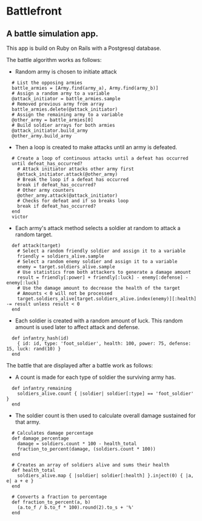 # Battlefront
A battle simulation app.
---

This app is build on Ruby on Rails with a Postgresql database.

The battle algorithm works as follows:

* Random army is chosen to initiate attack
```
  # List the opposing armies
  battle_armies = [Army.find(army_a), Army.find(army_b)]
  # Assign a random army to a variable
  @attack_initiator = battle_armies.sample
  # Removed previous army from array
  battle_armies.delete(@attack_initiator)
  # Assign the remaining army to a variable
  @other_army = battle_armies[0]
  # Build soldier arrays for both armies
  @attack_initiator.build_army
  @other_army.build_army
```
* Then a loop is created to make attacks until an army is defeated.
```
  # Create a loop of continuous attacks until a defeat has occurred
  until defeat_has_occurred?
    # Attack initiator attacks other army first
    @attack_initiator.attack(@other_army)
    # Break the loop if a defeat has occurred
    break if defeat_has_occurred?
    # Other army counters
    @other_army.attack(@attack_initiator)
    # Checks for defeat and if so breaks loop
    break if defeat_has_occurred?
  end
  victor
```
* Each army's attack method selects a soldier at random to attack a random target.
```
  def attack(target)
    # Select a random friendly soldier and assign it to a variable
    friendly = soldiers_alive.sample
    # Select a random enemy soldier and assign it to a variable
    enemy = target.soldiers_alive.sample
    # Use statistics from both attackers to generate a damage amount
    result = friendly[:power] + friendly[:luck] - enemy[:defense] - enemy[:luck]
    # Use the damage amount to decrease the health of the target
    # Amounts < 0 will not be processed
    target.soldiers_alive[target.soldiers_alive.index(enemy)][:health] -= result unless result < 0
  end
```
* Each soldier is created with a random amount of luck. This random amount is used later to affect attack and defense.
```
  def infantry_hash(id)
    { id: id, type: 'foot_soldier', health: 100, power: 75, defense: 15, luck: rand(10) }
  end
```

The battle that are displayed after a battle work as follows:
* A count is made for each type of soldier the surviving army has.
```
  def infantry_remaining
    soldiers_alive.count { |soldier| soldier[:type] == 'foot_soldier' }
  end
```
* The soldier count is then used to calculate overall damage sustained for that army.
```
  # Calculates damage percentage
  def damage_percentage
    damage = soldiers.count * 100 - health_total
    fraction_to_percent(damage, (soldiers.count * 100))
  end

  # Creates an array of soldiers alive and sums their health
  def health_total
    soldiers_alive.map { |soldier| soldier[:health] }.inject(0) { |a, e| a + e }
  end

  # Converts a fraction to percentage
  def fraction_to_percent(a, b)
    (a.to_f / b.to_f * 100).round(2).to_s + '%'
  end
```


